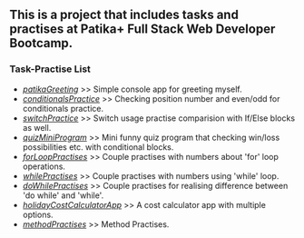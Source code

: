 ## This is a project that includes tasks and practises at Patika+ Full Stack Web Developer Bootcamp.

### Task-Practise List
- [_patikaGreeting_](https://github.com/Chessfull/PatikaBootcamp/blob/main/PatikaGreeting.cs) >> Simple console app for greeting myself.
- [_conditionalsPractice_](https://github.com/Chessfull/patikaGreeting/blob/main/ConditionalsPractice.cs) >> Checking position number and even/odd for conditionals practice.
- [_switchPractice_](https://github.com/Chessfull/PatikaBootcamp/blob/main/SwitchPractise.cs) >> Switch usage practise comparision with If/Else blocks as well.
- [_quizMiniProgram_](https://github.com/Chessfull/PatikaBootcamp/blob/main/QuizProgramPractise.cs) >> Mini funny quiz program that checking win/loss possibilities etc. with conditional blocks.
- [_forLoopPractises_](https://github.com/Chessfull/PatikaBootcamp/blob/main/ForLoopPractises.cs) >> Couple practises with numbers about 'for' loop operations.
- [_whilePractises_](https://github.com/Chessfull/PatikaBootcamp/blob/main/WhilePractises.cs) >> Couple practises with numbers using 'while' loop.
- [_doWhilePractises_](https://github.com/Chessfull/PatikaBootcamp/blob/main/DoWhilePractises.cs) >> Couple practises for realising difference between 'do while' and 'while'.
- [_holidayCostCalculatorApp_](https://github.com/Chessfull/PatikaBootcamp/blob/main/HolidayCostCalculationApp.cs) >> A cost calculator app with multiple options.
- [_methodPractises_](https://github.com/Chessfull/PatikaBootcamp/blob/main/MethodPractises.cs) >> Method Practises.
